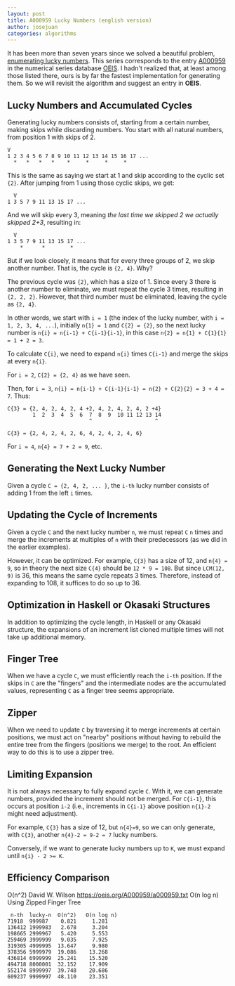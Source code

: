 ```yaml
---
layout: post
title: A000959 Lucky Numbers (english version)
author: josejuan
categories: algorithms
---
```


It has been more than seven years since we solved a beautiful problem, <a href="/algorithms/2017/01/05/zipped-finger-tree.html">enumerating lucky numbers</a>. This series corresponds to the entry <a href="https://oeis.org/A000959">A000959</a> in the numerical series database <a href="https://oeis.org">OEIS</a>. I hadn't realized that, at least among those listed there, ours is by far the fastest implementation for generating them. So we will revisit the algorithm and suggest an entry in **OEIS**.

## Lucky Numbers and Accumulated Cycles

Generating lucky numbers consists of, starting from a certain number, making skips while discarding numbers. You start with all natural numbers, from position 1 with skips of 2.

```text
V
1 2 3 4 5 6 7 8 9 10 11 12 13 14 15 16 17 ...
  *   *   *   *    *     *     *     *
```

This is the same as saying we start at 1 and skip according to the cyclic set `{2}`. After jumping from 1 using those cyclic skips, we get:

```text
  V
1 3 5 7 9 11 13 15 17 ...
```

And we will skip every 3, meaning *the last time we skipped 2 we actually skipped 2+3*, resulting in:

```text
  V
1 3 5 7 9 11 13 15 17 ...
    *      *        *
```

But if we look closely, it means that for every three groups of 2, we skip another number. That is, the cycle is `{2, 4}`. Why?

The previous cycle was `{2}`, which has a size of 1. Since every 3 there is another number to eliminate, we must repeat the cycle 3 times, resulting in `{2, 2, 2}`. However, that third number must be eliminated, leaving the cycle as `{2, 4}`.

In other words, we start with `i = 1` (the index of the lucky number, with `i = 1, 2, 3, 4, ...`), initially `n{1} = 1` and `C{2} = {2}`, so the next lucky number is `n{i} = n{i-1} + C{i-1}{i-1}`, in this case `n{2} = n{1} + C{1}{1} = 1 + 2 = 3`.

To calculate `C{i}`, we need to expand `n{i}` times `C{i-1}` and merge the skips at every `n{i}`.

For `i = 2`, `C{2} = {2, 4}` as we have seen.

Then, for `i = 3`, `n{i} = n{i-1} + C{i-1}{i-1} = n{2} + C{2}{2} = 3 + 4 = 7`. Thus:

```text
C{3} = {2, 4, 2, 4, 2, 4 +2, 4, 2, 4, 2, 4, 2 +4}
        1  2  3  4  5  6  7  8  9  10 11 12 13 14
                          ^                    ^

C{3} = {2, 4, 2, 4, 2, 6, 4, 2, 4, 2, 4, 6}
```

For `i = 4`, `n{4} = 7 + 2 = 9`, etc.

## Generating the Next Lucky Number

Given a cycle `C = {2, 4, 2, ... }`, the `i-th` lucky number consists of adding 1 from the left `i` times.

## Updating the Cycle of Increments

Given a cycle `C` and the next lucky number `n`, we must repeat `C` `n` times and merge the increments at multiples of `n` with their predecessors (as we did in the earlier examples).

However, it can be optimized. For example, `C{3}` has a size of 12, and `n{4} = 9`, so in theory the next size `C{4}` should be `12 * 9 = 108`. But since `LCM(12, 9)` is 36, this means the same cycle repeats 3 times. Therefore, instead of expanding to 108, it suffices to do so up to 36.

## Optimization in Haskell or Okasaki Structures

In addition to optimizing the cycle length, in Haskell or any Okasaki structure, the expansions of an increment list cloned multiple times will not take up additional memory.

## Finger Tree

When we have a cycle `C`, we must efficiently reach the `i-th` position. If the skips in `C` are the "fingers" and the intermediate nodes are the accumulated values, representing `C` as a finger tree seems appropriate.

## Zipper

When we need to update `C` by traversing it to merge increments at certain positions, we must act on "nearby" positions without having to rebuild the entire tree from the fingers (positions we merge) to the root. An efficient way to do this is to use a zipper tree.

## Limiting Expansion

It is not always necessary to fully expand cycle `C`. With it, we can generate numbers, provided the increment should not be merged. For `C{i-1}`, this occurs at position `i-2` (i.e., increments in `C{i-1}` above position `n{i}-2` might need adjustment).

For example, `C{3}` has a size of 12, but `n{4}=9`, so we can only generate, with `C{3}`, another `n{4}-2 = 9-2 = 7` lucky numbers.

Conversely, if we want to generate lucky numbers up to `K`, we must expand until `n{i} - 2 >= K`.

## Efficiency Comparison

O(n^2)     David W. Wilson https://oeis.org/A000959/a000959.txt
O(n log n) Using Zipped Finger Tree

```text
 n-th  lucky-n  O(n^2)   O(n log n)
71918  999987    0.821     1.281
136412 1999983   2.678     3.204
198665 2999967   5.420     5.553
259469 3999999   9.035     7.925
319305 4999995  13.647     9.980
378356 5999979  19.086    13.268
436814 6999999  25.241    15.520
494718 8000001  32.152    17.909
552174 8999997  39.748    20.686
609237 9999997  48.110    23.351
```
